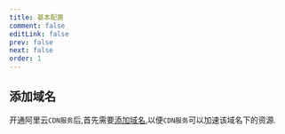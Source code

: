 ```yaml
---
title: 基本配置
comment: false
editLink: false
prev: false
next: false
order: 1
---
```


## 添加域名

开通阿里云`CDN服务`后,首先需要[添加域名](https://cdn.console.aliyun.com/domain/list),以便`CDN服务`可以加速该域名下的资源.
